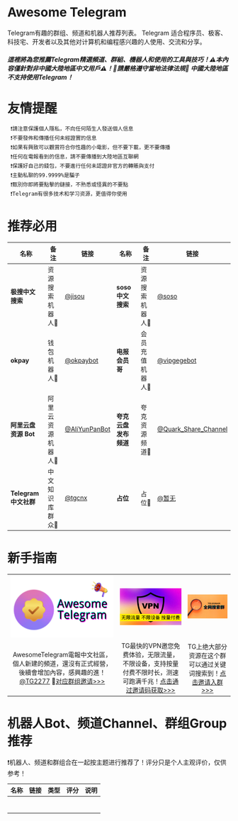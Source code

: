 # Awesome Telegram
Telegram有趣的群组、频道和机器人推荐列表。 Telegram 适合程序员、极客、科技宅、开发者以及其他对计算机和编程感兴趣的人使用、交流和分享。
##### 這裡將為您推薦Telegram精選頻道、群組、機器人和使用的工具與技巧！⚠️本內容僅針對非中國大陸地區中文用戶⚠️！🚫請嚴格遵守當地法律法規🚫 中國大陸地區不支持使用Telegram！
# 友情提醒
     ❗️請注意保護個人隱私，不向任何陌生人發送個人信息
     ❗️不要發佈和傳播任何未經證實的信息
     ❗️如果有興致可以觀賞符合你性趣的小電影，但不要下載，更不要傳播
     ❗️任何在電報看到的信息，請不要傳播到大陸地區互聯網
     ❗️保護好自己的錢包，不要進行任何未認證非官方的轉賬與支付
     ❗️主動私聊的99.9999%是騙子
     ❗️甄別你即將要點擊的鏈接，不熟悉或怪異的不要點
     ❗️Telegram有很多技术和学习资源，更值得你使用
# 推荐必用
| 名称 | 备注 | 链接 | 名称 | 备注 | 链接 |
| --- | --- | --- | --- | --- | --- |
| **极搜中文搜索** | 资源搜索机器人🤖 | [@jisou](https://t.me/jiso?start=a_583954956) | **soso中文搜索** | 资源搜索机器人🤖 | [@soso](https://t.me/soso?start=a_583954956) |
| **okpay** | 钱包机器人🤖 | [@okpaybot](https://t.me/OkayPayBot?start=creditCardInvite--583954956) | **电报会员哥** | 会员充值机器人🤖 | [@vipgegebot](https://t.me/VIPgegebot) |
| **阿里云盘资源 Bot** | 阿里云资源机器人🤖 | [@AliYunPanBot](https://t.me/AliYunPanBot) | **夸克云盘发布频道** | 夸克资源频道📢 | [@Quark_Share_Channel](https://t.me/Quark_Share_Channel) |
| **Telegram 中文社群** | 中文知识库群众💬 | [@tgcnx](https://t.me/tgcnx) | **占位** | 占位📢 | [@暂无](https://t.me/) |
# 新手指南
|  |  |  |
| :---: | :---: | :---: |
| ![AwesomeTelegram電報中文社區](https://github.com/gpt22/awesome-telegram/blob/main/img/ban1.png?raw=true "AwesomeTelegram電報中文社區") |  ![AwesomeTelegram電報中文社區](https://github.com/gpt22/awesome-telegram/blob/main/img/ban2.png?raw=true "AwesomeTelegram電報中文社區")  | ![AwesomeTelegram電報中文社區](https://github.com/gpt22/awesome-telegram/blob/main/img/ban3.png?raw=true "AwesomeTelegram電報中文社區")  |
| AwesomeTelegram電報中文社區，個人新建的頻道，還沒有正式經營，後續會增加內容，感興趣的進！ [@TG2277](https://t.me/tg2277) 💬[对应群组邀请>>>](https://t.me/+Xolikds4-kg0Yzll) | TG最快的VPN邀您免费体验，无限流量，不限设备，支持按量付费不限时长，测速可跑满千兆！[点击通过邀请码获取>>>](https://512.jsy.lol/#/register?code=NKRSQr7A) | TG上绝大部分资源在这个群可以通过关键词搜索到！[点击邀请入群>>>](https://t.me/+v-Bn6TuQLIdiZGFl) |

# 机器人Bot、频道Channel、群组Group推荐
❗️机器人、频道和群组合在一起按主题进行推荐了！评分只是个人主观评价，仅供参考！

| 名称 | 链接 | 类型 | 评分 | 说明 |
| --- | --- | --- | --- | --- |
|  |  |  |  |  |
|  |  |  |  |  |
|  |  |  |  |  |
|  |  |  |  |  |
|  |  |  |  |  |
|  |  |  |  |  |
|  |  |  |  |  |

